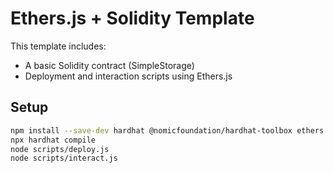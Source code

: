 # Ethers.js + Solidity Template

This template includes:
- A basic Solidity contract (SimpleStorage)
- Deployment and interaction scripts using Ethers.js

## Setup
```bash
npm install --save-dev hardhat @nomicfoundation/hardhat-toolbox ethers
npx hardhat compile
node scripts/deploy.js
node scripts/interact.js
